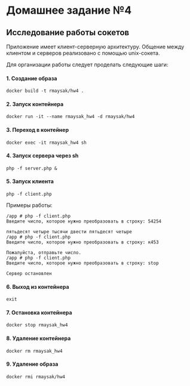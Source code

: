 Домашнее задание №4
==========================
Исследование работы сокетов
--------------------------

Приложение имеет клиент-серверную архитектуру. Общение между клиентом и серверов реализовано с помощью unix-сокета.

Для организации работы следует проделать следующие шаги:

#### 1. Создание образа
```
docker build -t rmaysak/hw4 .
```

#### 2. Запуск контейнера
```
docker run -it --name rmaysak_hw4 -d rmaysak/hw4
```

#### 3. Переход в контейнер
```
docker exec -it rmaysak_hw4 sh
```

#### 4. Запуск сервера через sh
```
php -f server.php &
```

#### 5. Запуск клиента
```
php -f client.php
```
Примеры работы:
```
/app # php -f client.php 
Введите число, которое нужно преобразовать в строку: 54254

пятьдесят четыре тысячи двести пятьдесят четыре
/app # php -f client.php 
Введите число, которое нужно преобразовать в строку: к453 

Пожалуйста, отправьте число.
/app # php -f client.php 
Введите число, которое нужно преобразовать в строку: stop

Сервер остановлен
```

#### 6. Выход из контейнера
```
exit
```

#### 7. Остановка контейнера
```
docker stop rmaysak_hw4
```

#### 8. Удаление контейнера
```
docker rm rmaysak_hw4
```

#### 9. Удаление образа
```
docker rmi rmaysak/hw4
```
